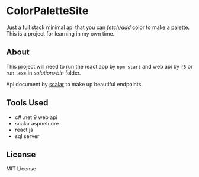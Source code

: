 # ColorPaletteSite

Just a full stack minimal api that you can *fetch/add* color to make a palette. This is a project for learning in my own time.

## About

This project will need to run the react app by `npm start` and web api by `f5` or run `.exe` in *solution>bin* folder.

Api document by [scalar](https://github.com/scalar/scalar) to make up beautiful endpoints.

## Tools Used

* c# .net 9 web api
* scalar aspnetcore
* react js
* sql server

## License

MIT License